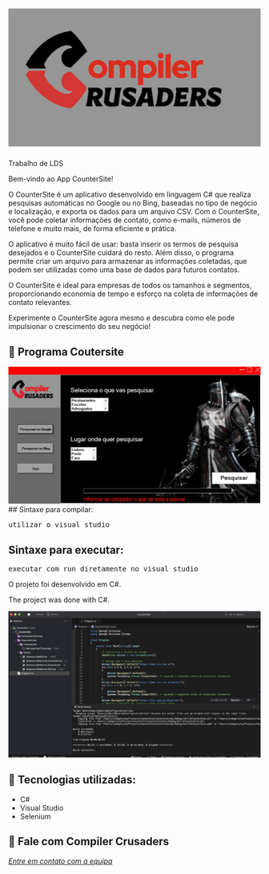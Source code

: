 <h1 align="center">
    <img width="600" src="logo.png" />
</h1>


<p align="center">

Trabalho de LDS

Bem-vindo ao App CounterSite!

O CounterSite é um aplicativo desenvolvido em linguagem C# que realiza pesquisas automáticas no Google ou no Bing, baseadas no tipo de negócio e localização, e exporta os dados para um arquivo CSV. Com o CounterSite, você pode coletar informações de contato, como e-mails, números de telefone e muito mais, de forma eficiente e prática.

O aplicativo é muito fácil de usar: basta inserir os termos de pesquisa desejados e o CounterSite cuidará do resto. Além disso, o programa permite criar um arquivo para armazenar as informações coletadas, que podem ser utilizadas como uma base de dados para futuros contatos.

O CounterSite é ideal para empresas de todos os tamanhos e segmentos, proporcionando economia de tempo e esforço na coleta de informações de contato relevantes.

Experimente o CounterSite agora mesmo e descubra como ele pode impulsionar o crescimento do seu negócio!
</p>

📌 Programa Coutersite
------------------
<img src="print.png" alt="page-home">
## Sintaxe para compilar:

<pre>utilizar o visual studio  </pre>

## Sintaxe para executar:
<pre>executar com run diretamente no visual studio</pre>


O projeto foi desenvolvido em C#.


The project was done with C#.


<img src="print2.png" alt="page-home">


🔧 Tecnologias utilizadas:
------------------

- C#
- Visual Studio
- Selenium

💬 Fale com Compiler Crusaders
------------------
[*Entre em contato com a equipa*](https://teams.microsoft.com/l/entity/2a527703-1f6f-4559-a332-d8a7d288cd88/_djb2_msteams_prefix_4226427084?context=%7B%22subEntityId%22%3Anull%2C%22channelId%22%3A%2219%3ABsxbN8saoth3fKmRHKYl0gyfaUGiT4g3YisMGUEtW0U1%40thread.tacv2%22%7D&groupId=f20cc04f-8389-4991-b8b2-3b82ac420080&tenantId=58e31257-f77f-4d58-9705-d0b6ea0f9ee4&allowXTenantAccess=false)


